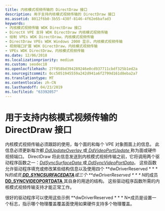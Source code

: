 ```yaml
---
title: 内核模式视频传输的 DirectDraw 接口
description: 用于支持内核模式视频传输的 DirectDraw 接口
ms.assetid: 8012f6b0-3b55-438f-8146-4f62e6bafad3
keywords:
- 内核模式视频传输 WDK DirectDraw 接口
- DirectX VPE 支持 WDK DirectDraw 内核模式视频传输
- 绘制 VPEs WDK DirectDraw，内核模式视频传输
- DirectDraw VPEs WDK Windows 2000 显示，内核模式视频传输
- 视频端口扩展 WDK DirectDraw，内核模式视频传输
- VPEs WDK DirectDraw，内核模式视频传输
ms.date: 12/06/2018
ms.localizationpriority: medium
ms.custom: seodec18
ms.openlocfilehash: 27f058bd394289246e0cd937711cbdf325b1ed2a
ms.sourcegitcommit: 0cc5051945559a242d941a6f2799d161d8eba2a7
ms.translationtype: MT
ms.contentlocale: zh-CN
ms.lasthandoff: 04/23/2019
ms.locfileid: "63392057"
---
```

# <a name="directdraw-interfaces-for-kernel-mode-video-transport-support"></a>用于支持内核模式视频传输的 DirectDraw 接口

内核模式视频传输必须跟踪的使用，每个面的和每个 VPE 对象图面上的信息。 此信息必须更新每次都[ *DdUpdateOverlay* ](https://msdn.microsoft.com/library/windows/hardware/ff550369)或[ *DdVideoPortUpdate* ](https://msdn.microsoft.com/library/windows/hardware/ff550450)称为面或硬件视频端口。 DirectDraw 将此信息发送到内核模式视频传输之前，它将调用两个驱动程序函数之一：[*DdSyncSurfaceData* ](https://msdn.microsoft.com/library/windows/hardware/ff550345)或[ *DdSyncVideoPortData*](https://msdn.microsoft.com/library/windows/hardware/ff550350)。 这些函数允许驱动程序填充或修改某些结构信息以及使用四个 **dwDriverReserved * * * N*的成员[ **DD\_SYNCSURFACEDATA**](https://msdn.microsoft.com/library/windows/hardware/ff551739)或三个 **dwDriverReserved * * * N*的成员[ **DD\_SYNCVIDEOPORTDATA** ](https://msdn.microsoft.com/library/windows/hardware/ff551740)其自身的用途的结构。 这些驱动程序函数所需的内核模式视频传输支持才能正常工作。

很好的驱动程序可以使用这些示例 **dwDriverReserved * * * N*成员是设置一个标志，指示哪个物理覆盖覆盖面使用如果硬件支持多个物理覆盖。

 

 





